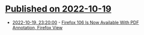 # [Published on 2022-10-19](index.md)

* [2022-10-19, 23:20:00](https://news.slashdot.org/story/22/10/19/2053217/firefox-106-is-now-available-with-pdf-annotation-firefox-view?utm_source=rss1.0mainlinkanon&utm_medium=feed) - [Firefox 106 Is Now Available With PDF Annotation, Firefox View](https://news.slashdot.org/story/22/10/19/2053217/firefox-106-is-now-available-with-pdf-annotation-firefox-view?utm_source=rss1.0mainlinkanon&utm_medium=feed)
